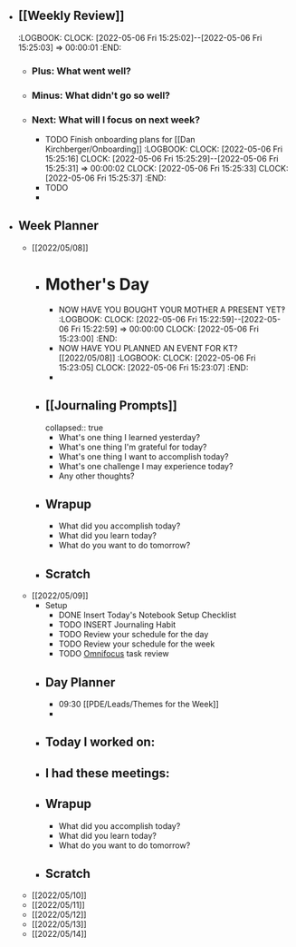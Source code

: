 - ## [[Weekly Review]]
  :LOGBOOK:
  CLOCK: [2022-05-06 Fri 15:25:02]--[2022-05-06 Fri 15:25:03] =>  00:00:01
  :END:
	- ### Plus: What went well?
	- ### Minus: What didn't go so well?
	- ### Next: What will I focus on next week?
		- TODO Finish onboarding plans for [[Dan Kirchberger/Onboarding]]
		  :LOGBOOK:
		  CLOCK: [2022-05-06 Fri 15:25:16]
		  CLOCK: [2022-05-06 Fri 15:25:29]--[2022-05-06 Fri 15:25:31] =>  00:00:02
		  CLOCK: [2022-05-06 Fri 15:25:33]
		  CLOCK: [2022-05-06 Fri 15:25:37]
		  :END:
		- TODO
		-
- ## Week Planner
	- [[2022/05/08]]
		- # Mother's Day
			- NOW HAVE YOU BOUGHT YOUR MOTHER A PRESENT YET‽
			  :LOGBOOK:
			  CLOCK: [2022-05-06 Fri 15:22:59]--[2022-05-06 Fri 15:22:59] =>  00:00:00
			  CLOCK: [2022-05-06 Fri 15:23:00]
			  :END:
			- NOW HAVE YOU PLANNED AN EVENT FOR KT? [[2022/05/08]]
			  :LOGBOOK:
			  CLOCK: [2022-05-06 Fri 15:23:05]
			  CLOCK: [2022-05-06 Fri 15:23:07]
			  :END:
			-
		- ## [[Journaling Prompts]]
		  collapsed:: true
			- What's one thing I learned yesterday?
			- What's one thing I'm grateful for today?
			- What's one thing I want to accomplish today?
			- What's one challenge I may experience today?
			- Any other thoughts?
		- ## Wrapup
			- What did you accomplish today?
			- What did you learn today?
			- What do you want to do tomorrow?
		- ## Scratch
	- [[2022/05/09]]
		- Setup
			- DONE Insert Today's Notebook Setup Checklist
			- TODO INSERT Journaling Habit
			- TODO Review your schedule for the day
			- TODO Review your schedule for the week
			- TODO [Omnifocus](omnifocus://) task review
		- ## Day Planner
			- 09:30 [[PDE/Leads/Themes for the Week]]
			-
		- ## Today I worked on:
		- ## I had these meetings:
		- ## Wrapup
			- What did you accomplish today?
			- What did you learn today?
			- What do you want to do tomorrow?
		- ## Scratch
	- [[2022/05/10]]
	- [[2022/05/11]]
	- [[2022/05/12]]
	- [[2022/05/13]]
	- [[2022/05/14]]